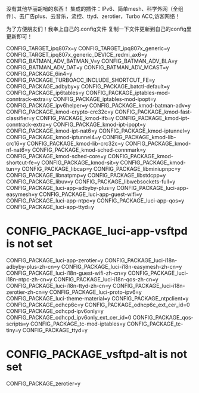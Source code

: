 没有其他华丽胡哨的东西！
集成的插件：IPv6、简单mesh、科学外网（全组件）、去广告plus、云音乐，流控、ttyd、zerotier，Turbo ACC,访客网络！

为了方便朋友们！我奉上自己的.config文件
复制一下文件更新到自己的config里更新即可！

CONFIG_TARGET_ipq807x=y
CONFIG_TARGET_ipq807x_generic=y
CONFIG_TARGET_ipq807x_generic_DEVICE_redmi_ax6=y
CONFIG_BATMAN_ADV_BATMAN_V=y
CONFIG_BATMAN_ADV_BLA=y
CONFIG_BATMAN_ADV_DAT=y
CONFIG_BATMAN_ADV_MCAST=y
CONFIG_PACKAGE_6in4=y
CONFIG_PACKAGE_TURBOACC_INCLUDE_SHORTCUT_FE=y
CONFIG_PACKAGE_adbyby=y
CONFIG_PACKAGE_batctl-default=y
CONFIG_PACKAGE_ip6tables=y
CONFIG_PACKAGE_iptables-mod-conntrack-extra=y
CONFIG_PACKAGE_iptables-mod-ipopt=y
CONFIG_PACKAGE_ipv6helper=y
CONFIG_PACKAGE_kmod-batman-adv=y
CONFIG_PACKAGE_kmod-crypto-crc32c=y
CONFIG_PACKAGE_kmod-fast-classifier=y
CONFIG_PACKAGE_kmod-ifb=y
CONFIG_PACKAGE_kmod-ipt-conntrack-extra=y
CONFIG_PACKAGE_kmod-ipt-ipopt=y
CONFIG_PACKAGE_kmod-ipt-nat6=y
CONFIG_PACKAGE_kmod-iptunnel=y
CONFIG_PACKAGE_kmod-iptunnel4=y
CONFIG_PACKAGE_kmod-lib-crc16=y
CONFIG_PACKAGE_kmod-lib-crc32c=y
CONFIG_PACKAGE_kmod-nf-nat6=y
CONFIG_PACKAGE_kmod-sched-connmark=y
CONFIG_PACKAGE_kmod-sched-core=y
CONFIG_PACKAGE_kmod-shortcut-fe=y
CONFIG_PACKAGE_kmod-sit=y
CONFIG_PACKAGE_kmod-tun=y
CONFIG_PACKAGE_libcap=y
CONFIG_PACKAGE_libminiupnpc=y
CONFIG_PACKAGE_libnatpmp=y
CONFIG_PACKAGE_libstdcpp=y
CONFIG_PACKAGE_libuv=y
CONFIG_PACKAGE_libwebsockets-full=y
CONFIG_PACKAGE_luci-app-adbyby-plus=y
CONFIG_PACKAGE_luci-app-easymesh=y
CONFIG_PACKAGE_luci-app-guest-wifi=y
CONFIG_PACKAGE_luci-app-ntpc=y
CONFIG_PACKAGE_luci-app-qos=y
CONFIG_PACKAGE_luci-app-ttyd=y
# CONFIG_PACKAGE_luci-app-vsftpd is not set
CONFIG_PACKAGE_luci-app-zerotier=y
CONFIG_PACKAGE_luci-i18n-adbyby-plus-zh-cn=y
CONFIG_PACKAGE_luci-i18n-easymesh-zh-cn=y
CONFIG_PACKAGE_luci-i18n-guest-wifi-zh-cn=y
CONFIG_PACKAGE_luci-i18n-ntpc-zh-cn=y
CONFIG_PACKAGE_luci-i18n-qos-zh-cn=y
CONFIG_PACKAGE_luci-i18n-ttyd-zh-cn=y
CONFIG_PACKAGE_luci-i18n-zerotier-zh-cn=y
CONFIG_PACKAGE_luci-proto-ipv6=y
CONFIG_PACKAGE_luci-theme-material=y
CONFIG_PACKAGE_ntpclient=y
CONFIG_PACKAGE_odhcp6c=y
CONFIG_PACKAGE_odhcp6c_ext_cer_id=0
CONFIG_PACKAGE_odhcpd-ipv6only=y
CONFIG_PACKAGE_odhcpd_ipv6only_ext_cer_id=0
CONFIG_PACKAGE_qos-scripts=y
CONFIG_PACKAGE_tc-mod-iptables=y
CONFIG_PACKAGE_tc-tiny=y
CONFIG_PACKAGE_ttyd=y
# CONFIG_PACKAGE_vsftpd-alt is not set
CONFIG_PACKAGE_zerotier=y
